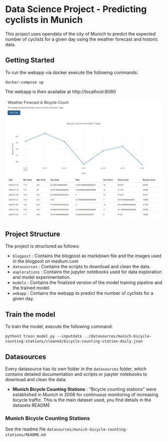 # Data Science Project - Predicting cyclists in Munich

This project uses opendata of the city of Munich to predict the expected number of cyclists for a given day using the weather forecast and historic data.

## Getting Started

To run the webapp via docker execute the following commands:

```
docker-compose up
```

The webapp is then available at http://localhost:8080

![](blogpost/screenshot-webapp.png)

## Project Structure

The project is structured as follows:

* `blogpost` : Contains the blogpost as markdown file and the images used in the blogpost on medium.com
* `datasources` : Contains the scripts to download and clean the data.
* `explorations` : Contains the jupyter notebooks used for data exploration and model experimentation.
* `models` : Contains the finalized version of the model training pipeline and the trained model.
* `webapp` : Contains the webapp to predict the number of cyclists for a given day.

## Train the model

To train the model, execute the following command:

```
python3 train_model.py --inputdata ../datasources/munich-bicycle-counting-stations/cleaned/bicycle-counting-station-daily.json
```

## Datasources

Every datasource has its own folder in the `datasources` folder, which contains detailed documentation and scripts or jupyter notebooks to download and clean the data.

* **Munich Bicycle Counting Stations** : "Bicycle counting stations" were established in Munich in 2008 for continuous monitoring of increasing bicycle traffic. This is the main dataset used, you find details in the datasets README

### Munich Bicycle Counting Stations

See the readme file `datasources/munich-bicycle-counting-stations/README.md`


